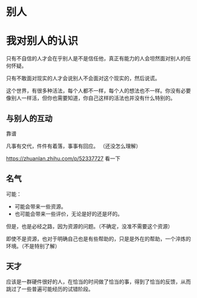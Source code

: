 # 别人

# 我对别人的认识


只有不自信的人才会在乎别人是不是信任他，真正有能力的人会坦然面对别人的任何怀疑。

只有不敢面对现实的人才会说别人不会面对这个现实的，然后说谎。

这个世界，有很多种活法，每个人都不一样，每个人的想法也不一样。你没有必要像别人一样活，但你也需要知道，你自己这样的活法也并没有什么特别的。


## 与别人的互动

靠谱

凡事有交代，件件有着落，事事有回应。 （还没怎么理解）


https://zhuanlan.zhihu.com/p/52337727 看一下




## 名气

可能：

- 可能会带来一些资源。
- 也可能会带来一些评价，无论是好的还是坏的。

但是，也是必经之路，因为资源的问题。（不确定，没准不需要这个资源）

即使不是资源，也对于明确自己也是有些帮助的，只是是外在的帮助，一个淬炼的环境。（不是特别了解）


## 天才


应该是一群硬件很好的人，在恰当的时间做了恰当的事，得到了恰当的反馈，从而跳过了一些普遍可能经历的试错阶段。